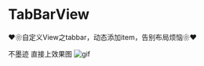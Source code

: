 # TabBarView
❤❀自定义View之tabbar，动态添加item，告别布局烦恼❀❤

不墨迹 直接上效果图
![gif](http://github.com/Android-xiaole/TabBarView/tabbarview.gif)
